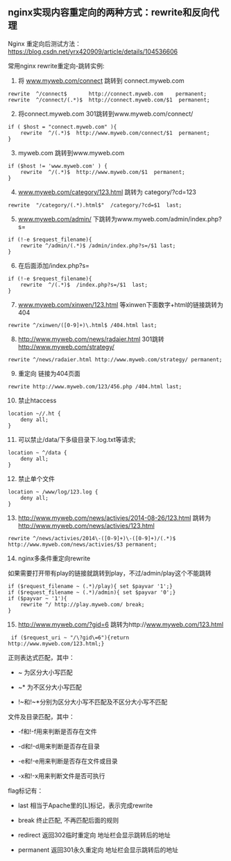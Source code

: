 ## nginx实现内容重定向的两种方式：rewrite和反向代理

Nginx 重定向后测试方法：https://blog.csdn.net/yrx420909/article/details/104536606




常用nginx rewrite重定向-跳转实例:

1. 将 www.myweb.com/connect  跳转到 connect.myweb.com
```
rewrite  ^/connect$       http://connect.myweb.com    permanent;
rewrite  ^/connect/(.*)$  http://connect.myweb.com/$1  permanent;
```

2. 将connect.myweb.com 301跳转到www.myweb.com/connect/ 
```
if ( $host = "connect.myweb.com" ){
    rewrite  ^/(.*)$  http://www.myweb.com/connect/$1  permanent;
}
```

3. myweb.com 跳转到www.myweb.com
```
if ($host != 'www.myweb.com' ) { 
    rewrite  ^/(.*)$  http://www.myweb.com/$1  permanent; 
}
```

4. www.myweb.com/category/123.html 跳转为 category/?cd=123
```
rewrite  "/category/(.*).html$"  /category/?cd=$1  last;
```

5. www.myweb.com/admin/ 下跳转为www.myweb.com/admin/index.php?s=
```
if (!-e $request_filename){
    rewrite ^/admin/(.*)$ /admin/index.php?s=/$1 last;
}
```


6. 在后面添加/index.php?s=
```
if (!-e $request_filename){
    rewrite  ^/(.*)$  /index.php?s=/$1  last;
}
```


7. www.myweb.com/xinwen/123.html  等xinwen下面数字+html的链接跳转为404
```
rewrite ^/xinwen/([0-9]+)\.html$ /404.html last;
```


8. http://www.myweb.com/news/radaier.html 301跳转 http://www.myweb.com/strategy/
```
rewrite ^/news/radaier.html http://www.myweb.com/strategy/ permanent;
```


9. 重定向 链接为404页面
```
rewrite http://www.myweb.com/123/456.php /404.html last;
```


10. 禁止htaccess
```
location ~//.ht {
    deny all;
}
```


11. 可以禁止/data/下多级目录下.log.txt等请求;
```
location ~ ^/data {
    deny all;
}
```


12. 禁止单个文件
```
location ~ /www/log/123.log {
    deny all;
}
```


13. http://www.myweb.com/news/activies/2014-08-26/123.html 跳转为 http://www.myweb.com/news/activies/123.html
```
rewrite ^/news/activies/2014\-([0-9]+)\-([0-9]+)/(.*)$ http://www.myweb.com/news/activies/$3 permanent;
```


14. nginx多条件重定向rewrite

如果需要打开带有play的链接就跳转到play，不过/admin/play这个不能跳转
```
if ($request_filename ~ (.*)/play){ set $payvar '1';}
if ($request_filename ~ (.*)/admin){ set $payvar '0';}
if ($payvar ~ '1'){
    rewrite ^/ http://play.myweb.com/ break;
}
```

15. http://www.myweb.com/?gid=6 跳转为http://www.myweb.com/123.html
```
 if ($request_uri ~ "/\?gid\=6"){return  http://www.myweb.com/123.html;}
```


正则表达式匹配，其中：

* ~ 为区分大小写匹配

* ~* 为不区分大小写匹配

* !~和!~*分别为区分大小写不匹配及不区分大小写不匹配

文件及目录匹配，其中：

* -f和!-f用来判断是否存在文件

* -d和!-d用来判断是否存在目录

* -e和!-e用来判断是否存在文件或目录

* -x和!-x用来判断文件是否可执行

flag标记有：

* last 相当于Apache里的[L]标记，表示完成rewrite

* break 终止匹配, 不再匹配后面的规则

* redirect 返回302临时重定向 地址栏会显示跳转后的地址

* permanent 返回301永久重定向 地址栏会显示跳转后的地址


